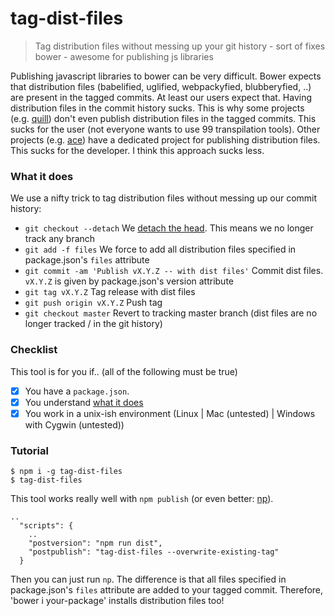 # tag-dist-files
> Tag distribution files without messing up your git history - sort of fixes bower - awesome for publishing js libraries

Publishing javascript libraries to bower can be very difficult. Bower expects that distribution files (babelified, uglified, webpackyfied, blubberyfied, ..) are present in the tagged commits. At least our users expect that. Having distribution files in the commit history sucks. This is why some projects (e.g. [quill](https://github.com/quilljs/quill/)) don't even publish distribution files in the tagged commits. This sucks for the user (not everyone wants to use 99 transpilation tools). Other projects (e.g. [ace](https://github.com/ajaxorg/ace-builds)) have a dedicated project for publishing distribution files. This sucks for the developer. I think this approach sucks less.

### What it does

We use a nifty trick to tag distribution files without messing up our commit history:

* `git checkout --detach` We [detach the head](https://git-scm.com/docs/git-checkout#_detached_head). This means we no longer track any branch
* `git add -f files` We force to add all distribution files specified in package.json's `files` attribute
* `git commit -am 'Publish vX.Y.Z -- with dist files'` Commit dist files. `vX.Y.Z` is given by package.json's version attribute
* `git tag vX.Y.Z` Tag release with dist files
* `git push origin vX.Y.Z` Push tag
* `git checkout master` Revert to tracking master branch (dist files are no longer tracked / in the git history)

### Checklist

This tool is for you if.. (all of the following must be true)

- [x] You have a `package.json`.
- [x] You understand [what it does](#what-it-does)
- [x] You work in a unix-ish environment (Linux | Mac (untested) | Windows with Cygwin (untested))

### Tutorial

```
$ npm i -g tag-dist-files
$ tag-dist-files
```

This tool works really well with `npm publish` (or even better: [np](https://github.com/sindresorhus/np)).

```
..
  "scripts": {
    ..
    "postversion": "npm run dist",
    "postpublish": "tag-dist-files --overwrite-existing-tag"
  }
```

Then you can just run `np`. The difference is that all files specified in package.json's `files` attribute are added to your tagged commit. Therefore, 'bower i your-package' installs distribution files too!
